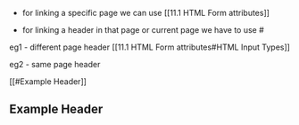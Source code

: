 
- for linking a specific page we can use
[[11.1 HTML Form attributes]]

- for linking a header in that page or current page we have to use # 

eg1 - different page header
[[11.1 HTML Form attributes#HTML Input Types]]


eg2 - same page header

[[#Example Header]]






## Example Header